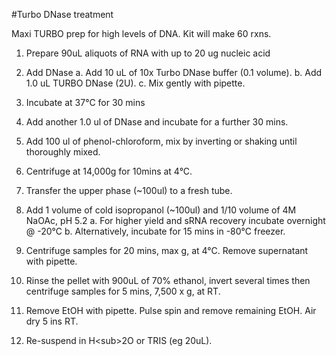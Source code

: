 #Turbo DNase treatment

Maxi TURBO prep for high levels of DNA. 
Kit will make 60 rxns.

1.	Prepare 90uL aliquots of RNA with up to  20 ug nucleic acid

2.	Add DNase
a.	Add 10 uL of 10x Turbo DNase buffer (0.1 volume).
b.	Add 1.0 uL TURBO DNase (2U).
c.	Mix gently with pipette.

3.	Incubate at 37°C for 30 mins

4.	Add another 1.0 ul of DNase and incubate for a further 30 mins.

5.	Add 100 ul of phenol-chloroform, mix by inverting or shaking until thoroughly mixed.

6.	Centrifuge at 14,000g for 10mins at 4°C.

7.	Transfer the upper phase (~100ul) to a fresh tube.

8.	Add 1 volume of cold isopropanol (~100ul) and 1/10 volume of 4M NaOAc, pH 5.2
a.	For higher yield and sRNA recovery incubate overnight @ -20°C
b.	Alternatively, incubate for 15 mins in -80°C freezer.

9.	Centrifuge samples for 20 mins, max g, at 4°C.  Remove supernatant with pipette.

10.	Rinse the pellet with 900uL of 70% ethanol, invert several times then centrifuge samples for 5 mins, 7,500 x g, at RT.  

11.	Remove EtOH with pipette. Pulse spin and remove remaining EtOH. Air dry 5 ins RT.

12.	Re-suspend in H<sub</sub>>2O or TRIS (eg 20uL).
